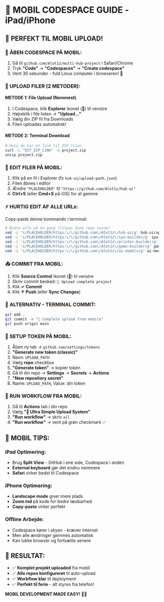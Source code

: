 # 📱 MOBIL CODESPACE GUIDE - iPad/iPhone

## 🚀 PERFEKT TIL MOBIL UPLOAD!

### 📱 **ÅBEN CODESPACE PÅ MOBIL:**
1. Gå til `github.com/Alot1z/multi-hub-project` i Safari/Chrome
2. Tryk **"Code"** → **"Codespaces"** → **"Create codespace"**
3. Vent 30 sekunder - fuld Linux computer i browseren! 🎉

### 📁 **UPLOAD FILER (2 METODER):**

#### **METODE 1: File Upload (Nemmest)**
1. I Codespace, klik **Explorer** ikonet (📁) til venstre
2. Højreklik i file listen → **"Upload..."**
3. Vælg din ZIP fil fra Downloads
4. Filen uploades automatisk!

#### **METODE 2: Terminal Download**
```bash
# Hvis du har et link til ZIP filen
curl -L "DIT_ZIP_LINK" -o project.zip
unzip project.zip
```

### 📝 **EDIT FILER PÅ MOBIL:**
1. Klik på en fil i Explorer (fx `hub-ui/upload-path.json`)
2. Filen åbnes i editor
3. Ændre `"PLACEHOLDER"` til `"https://github.com/Alot1z/hub-ui"`
4. **Ctrl+S** (eller **Cmd+S** på iOS) for at gemme

### ⚡ **HURTIG EDIT AF ALLE URLs:**
Copy-paste denne kommando i terminal:
```bash
# Ændre alle på én gang (tilpas dine repo navne)
sed -i 's/PLACEHOLDER/https:\/\/github.com\/Alot1z\/hub-ui/g' hub-ui/upload-path.json
sed -i 's/PLACEHOLDER/https:\/\/github.com\/Alot1z\/ipa-builder/g' ipa-builder/upload-path.json
sed -i 's/PLACEHOLDER/https:\/\/github.com\/Alot1z\/printer-builder/g' printer-builder/upload-path.json
sed -i 's/PLACEHOLDER/https:\/\/github.com\/Alot1z\/game-builder/g' game-builder/upload-path.json
sed -i 's/PLACEHOLDER/https:\/\/github.com\/Alot1z\/ai-models/g' ai-models/upload-path.json
```

### 📤 **COMMIT FRA MOBIL:**
1. Klik **Source Control** ikonet (🌿) til venstre
2. Skriv commit besked: `🚀 Upload complete project`
3. Klik **✓ Commit**
4. Klik **↑ Push** (eller **Sync Changes**)

### 🎯 **ALTERNATIV - TERMINAL COMMIT:**
```bash
git add .
git commit -m "🚀 Complete upload from mobile"
git push origin main
```

### 🔑 **SETUP TOKEN PÅ MOBIL:**
1. Åben ny tab → `github.com/settings/tokens`
2. **"Generate new token (classic)"**
3. Navn: `UPLOAD_PATH`
4. Vælg **repo** checkbox
5. **"Generate token"** → kopier token
6. Gå til din repo → **Settings** → **Secrets** → **Actions**
7. **"New repository secret"**
8. Name: `UPLOAD_PATH`, Value: din token

### 🚀 **RUN WORKFLOW FRA MOBIL:**
1. Gå til **Actions** tab i din repo
2. Vælg **"🚀 Ultra Simple Upload System"**
3. **"Run workflow"** → skriv `all`
4. **"Run workflow"** → vent på grøn checkmark ✅

## 📱 **MOBIL TIPS:**

### **iPad Optimering:**
- Brug **Split View** - GitHub i ene side, Codespace i anden
- **External keyboard** gør det endnu nemmere
- **Safari** virker bedst til Codespace

### **iPhone Optimering:**
- **Landscape mode** giver mere plads
- **Zoom ind** på kode for bedre læsbarhed
- **Copy-paste** virker perfekt

### **Offline Arbejde:**
- Codespace kører i skyen - kræver internet
- Men alle ændringer gemmes automatisk
- Kan lukke browser og fortsætte senere

## 🎉 **RESULTAT:**
- ✅ **Komplet projekt uploaded** fra mobil
- ✅ **Alle repos konfigureret** til auto-upload
- ✅ **Workflow klar** til deployment
- ✅ **Perfekt til ferie** - alt styres fra telefon!

**MOBIL DEVELOPMENT MADE EASY! 📱🚀**
